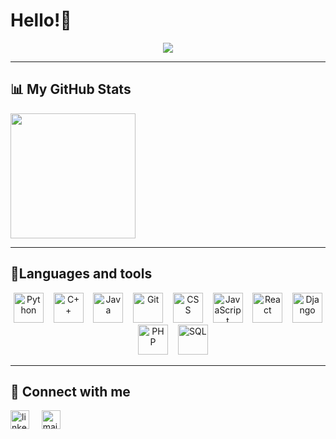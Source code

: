 # Hello!👋
<p align="center">
<img src="https://readme-typing-svg.demolab.com?font=Inconsolata+&size=30&pause=1000&color=85BEFD&center=true&vCenter=true&random=false&width=435&lines=Hello+World!;Rowan+Here!;FCAI+Student" >
</p>
<hr>


##  📊 My GitHub Stats

<a href="github-readme-stats-48bk0p403-rawans-projects-9230ed37.vercel.app">
  <img height=200 align="center" src="https://github-readme-stats.vercel.app/api?username=anuraghazra" />
</a>

<hr>


## 🔮Languages and tools
<p align="center">
  <img src="https://cdn.jsdelivr.net/gh/devicons/devicon/icons/python/python-original.svg" width="48" alt="Python"/>&nbsp;&nbsp;&nbsp;
  <img src="https://cdn.jsdelivr.net/gh/devicons/devicon/icons/cplusplus/cplusplus-original.svg" width="48" alt="C++"/>&nbsp;&nbsp;&nbsp;
  <img src="https://cdn.jsdelivr.net/gh/devicons/devicon/icons/java/java-original.svg" width="48" alt="Java"/>&nbsp;&nbsp;&nbsp;
  <img src="https://cdn.jsdelivr.net/gh/devicons/devicon/icons/git/git-original.svg" width="48" alt="Git"/>&nbsp;&nbsp;&nbsp;
  <img src="https://cdn.jsdelivr.net/gh/devicons/devicon/icons/css3/css3-original.svg" width="48" alt="CSS"/>&nbsp;&nbsp;&nbsp;
  <img src="https://cdn.jsdelivr.net/gh/devicons/devicon/icons/javascript/javascript-original.svg" width="48" alt="JavaScript"/>&nbsp;&nbsp;&nbsp;
  <img src="https://cdn.jsdelivr.net/gh/devicons/devicon/icons/react/react-original.svg" width="48" alt="React"/>&nbsp;&nbsp;&nbsp;
  <img src="https://cdn.jsdelivr.net/gh/devicons/devicon/icons/django/django-plain.svg" width="48" alt="Django"/>&nbsp;&nbsp;&nbsp;
  <img src="https://cdn.jsdelivr.net/gh/devicons/devicon/icons/php/php-original.svg" width="48" alt="PHP"/>&nbsp;&nbsp;&nbsp;
  <img src="https://cdn.jsdelivr.net/gh/devicons/devicon/icons/mysql/mysql-original.svg" width="48" alt="SQL"/>
</p>


<hr>

<!--## 🎶Listening to
 &nbsp;
[![spotify-github-profile](https://spotify-github-profile.vercel.app/api/view?uid=d09f217t96w8s61w8jwflnuka&cover_image=true&theme=natemoo-re&show_offline=false&background_color=121212&interchange=true&bar_color=800040&bar_color_cover=true)](https://github.com/kittinan/spotify-github-profile)-->


## 🤝 Connect with me

<!--[![LinkedIn](https://www.vectorlogo.zone/logos/linkedin/linkedin-icon.svg )](www.linkedin.com/in/rawan-ehab-226435261)-->
<a href="www.linkedin.com/in/rawan523" target="_blank"><img src="https://www.vectorlogo.zone/logos/linkedin/linkedin-icon.svg" width="30px" alt="linkedin"></a>
&nbsp; &nbsp;
<a href="mailto:rawanehab523@gmail.com"><img src="https://www.vectorlogo.zone/logos/gmail/gmail-icon.svg" width="30px" alt="mail"></a> 
&nbsp; &nbsp;

